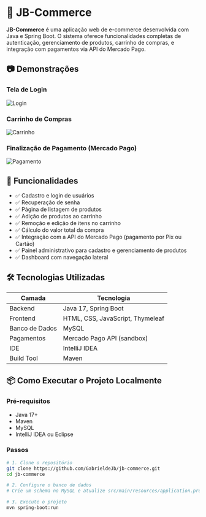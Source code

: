 # 🛒 JB-Commerce

**JB-Commerce** é uma aplicação web de e-commerce desenvolvida com Java e Spring Boot. O sistema oferece funcionalidades completas de autenticação, gerenciamento de produtos, carrinho de compras, e integração com pagamentos via API do Mercado Pago.

## 📷 Demonstrações

### Tela de Login
![Login]([[(https://github.com/GabrieldeJB/screenshots/blob/main/Login.png)](https://github.com/GabrieldeJB/screenshots/blob/main/Pagamento.png)](https://github.com/GabrieldeJB/screenshots/blob/main/Login.png?raw=true))

### Carrinho de Compras
![Carrinho](./screenshots/carrinho.png)

### Finalização de Pagamento (Mercado Pago)
![Pagamento](./screenshots/pagamento.png)

## 🚀 Funcionalidades

- ✅ Cadastro e login de usuários
- ✅ Recuperação de senha
- ✅ Página de listagem de produtos
- ✅ Adição de produtos ao carrinho
- ✅ Remoção e edição de itens no carrinho
- ✅ Cálculo do valor total da compra
- ✅ Integração com a API do Mercado Pago (pagamento por Pix ou Cartão)
- ✅ Painel administrativo para cadastro e gerenciamento de produtos
- ✅ Dashboard com navegação lateral

## 🛠️ Tecnologias Utilizadas

| Camada         | Tecnologia                      |
|----------------|----------------------------------|
| Backend        | Java 17, Spring Boot             |
| Frontend       | HTML, CSS, JavaScript, Thymeleaf |
| Banco de Dados | MySQL                            |
| Pagamentos     | Mercado Pago API (sandbox)       |
| IDE            | IntelliJ IDEA                    |
| Build Tool     | Maven                            |

## 📦 Como Executar o Projeto Localmente

### Pré-requisitos

- Java 17+
- Maven
- MySQL
- IntelliJ IDEA ou Eclipse

### Passos

```bash
# 1. Clone o repositório
git clone https://github.com/GabrieldeJb/jb-commerce.git
cd jb-commerce

# 2. Configure o banco de dados
# Crie um schema no MySQL e atualize src/main/resources/application.properties

# 3. Execute o projeto
mvn spring-boot:run
